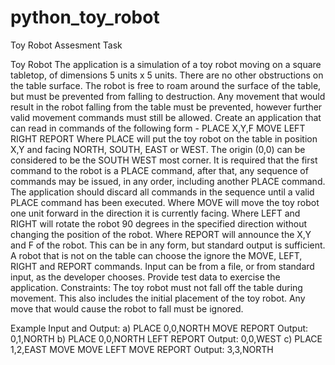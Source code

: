 # python_toy_robot
Toy Robot Assesment Task

Toy Robot
The application is a simulation of a toy robot moving on a square tabletop, of
dimensions 5 units x 5 units.
There are no other obstructions on the table surface.
The robot is free to roam around the surface of the table, but must be prevented from
falling to destruction. Any movement that would result in the robot falling from the
table must be prevented, however further valid movement commands must still be
allowed.
Create an application that can read in commands of the following form -
PLACE X,Y,F
MOVE
LEFT
RIGHT
REPORT
Where PLACE will put the toy robot on the table in position X,Y and facing NORTH,
SOUTH, EAST or WEST. The origin (0,0) can be considered to be the SOUTH
WEST most corner.
It is required that the first command to the robot is a PLACE command, after that,
any sequence of commands may be issued, in any order, including another PLACE
command. The application should discard all commands in the sequence until a valid
PLACE command has been executed.
Where MOVE will move the toy robot one unit forward in the direction it is currently
facing.
Where LEFT and RIGHT will rotate the robot 90 degrees in the specified direction
without changing the position of the robot.
Where REPORT will announce the X,Y and F of the robot. This can be in any form,
but standard output is sufficient.
A robot that is not on the table can choose the ignore the MOVE, LEFT, RIGHT and
REPORT commands.
Input can be from a file, or from standard input, as the developer chooses.
Provide test data to exercise the application.
Constraints:
The toy robot must not fall off the table during movement. This also includes the
initial placement of the toy robot. Any move that would cause the robot to fall must
be ignored.

Example Input and Output:
a) PLACE 0,0,NORTH MOVE REPORT
Output: 0,1,NORTH
b) PLACE 0,0,NORTH LEFT REPORT
Output: 0,0,WEST c) PLACE 1,2,EAST MOVE MOVE LEFT MOVE REPORT
Output: 3,3,NORTH
